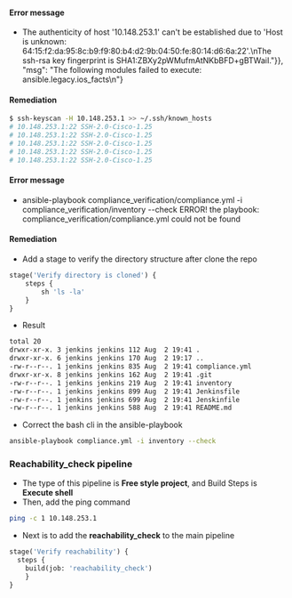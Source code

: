 #### Error message
 - The authenticity of host '10.148.253.1' can't be established due to 'Host is unknown: 64:15:f2:da:95:8c:b9:f9:80:b4:d2:9b:04:50:fe:80:14:d6:6a:22'.\nThe ssh-rsa key fingerprint is SHA1:ZBXy2pWMufmAtNKbBFD+gBTWaiI."}}, "msg": "The following modules failed to execute: ansible.legacy.ios_facts\n"}


#### Remediation
 ```bash
$ ssh-keyscan -H 10.148.253.1 >> ~/.ssh/known_hosts
# 10.148.253.1:22 SSH-2.0-Cisco-1.25
# 10.148.253.1:22 SSH-2.0-Cisco-1.25
# 10.148.253.1:22 SSH-2.0-Cisco-1.25
# 10.148.253.1:22 SSH-2.0-Cisco-1.25
# 10.148.253.1:22 SSH-2.0-Cisco-1.25
```

#### Error message
 + ansible-playbook compliance_verification/compliance.yml -i compliance_verification/inventory --check
ERROR! the playbook: compliance_verification/compliance.yml could not be found

#### Remediation
- Add a stage to verify the directory structure after clone the repo

```python
stage('Verify directory is cloned') {
    steps {
        sh 'ls -la'
    }
}
```

- Result
```bash
total 20
drwxr-xr-x. 3 jenkins jenkins 112 Aug  2 19:41 .
drwxr-xr-x. 6 jenkins jenkins 170 Aug  2 19:17 ..
-rw-r--r--. 1 jenkins jenkins 835 Aug  2 19:41 compliance.yml
drwxr-xr-x. 8 jenkins jenkins 162 Aug  2 19:41 .git
-rw-r--r--. 1 jenkins jenkins 219 Aug  2 19:41 inventory
-rw-r--r--. 1 jenkins jenkins 899 Aug  2 19:41 Jenkinsfile
-rw-r--r--. 1 jenkins jenkins 699 Aug  2 19:41 Jenskinfile
-rw-r--r--. 1 jenkins jenkins 588 Aug  2 19:41 README.md
```

- Correct the bash cli in the ansible-playbook

```bash
ansible-playbook compliance.yml -i inventory --check
```

### Reachability_check pipeline
- The type of this pipeline is __Free style project__, and Build Steps is __Execute shell__
- Then, add the ping command

```bash
ping -c 1 10.148.253.1
```

- Next is to add the __reachability_check__ to the main pipeline
  
```python
stage('Verify reachability') {
  steps {
    build(job: 'reachability_check')
    }
}
```
